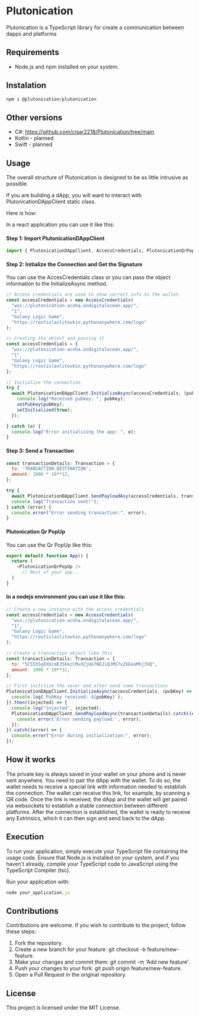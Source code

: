 # Plutonication

Plutonication is a TypeScript library for create a communication between dapps and platforms


## Requirements

- Node.js and npm installed on your system.

## Instalation

```javascript
npm i @plutonication/plutonication

```

## Other versions
- C#:  https://github.com/cisar2218/Plutonication/tree/main
- Kotlin - planned
- Swift - planned

## Usage
The overall structure of Plutonication is designed to be as little intrusive as possible.

If you are building a dApp, you will want to interact with PlutonicationDAppClient static class.

Here is how:

In a react application you can use it like this:

#### Step 1: Import PlutonicationDAppClient
```javascript
import { PlutonicationDAppClient, AccessCredentials, PlutonicationQrPopUp } from '@plutonication/plutonication';
```

#### Step 2: Initialize the Connection and Get the Signature
You can use the AccesCredentials class or you can pass the object information to the InitializeAsync method.
```javascript
// Access credentials are used to show correct info to the wallet.
const accessCredentials = new AccessCredentials(
  "wss://plutonication-acnha.ondigitalocean.app/",
  "1",
  "Galaxy Logic Game",
  "https://rostislavlitovkin.pythonanywhere.com/logo"
);

// Creating the object and passing it
const accessCredentials = {
  "wss://plutonication-acnha.ondigitalocean.app/",
  "1",
  "Galaxy Logic Game",
  "https://rostislavlitovkin.pythonanywhere.com/logo"
};

// Initialize the connection
try {
  await PlutonicationDAppClient.InitializeAsync(accessCredentials, (pubKey) => {
    console.log("Received pubkey: ", pubKey);
    setPubkey(pubKey);
    setInitialized(true);
  });

} catch (e) {
  console.log("Error initializing the app: ", e);
}

```

#### Step 3: Send a Transaction
```javascript
const transactionDetails: Transaction = {
  to: 'TRANSACTION_DESTINATION',
  amount: 1000 * 10**12,
};

try {
  await PlutonicationDAppClient.SendPayloadAsy(accessCredentials, transactionDetails);
  console.log("Transaction sent!");
} catch (error) {
  console.error("Error sending transaction:", error);
}

```

#### Plutonication Qr PopUp
You can use the Qr PopUp like this:
```javascript
export default function App() {
  return (
    <PlutonicationQrPopUp />
      // Rest of your app...
  )
}
```

#### In a nodejs environment you can use it like this:

```javascript
// Create a new instance with the access credentials
const accessCredentials = new AccessCredentials(
  "wss://plutonication-acnha.ondigitalocean.app/",
  "1",
  "Galaxy Logic Game",
  "https://rostislavlitovkin.pythonanywhere.com/logo"
);

// Create a transaction object like this
const transactionDetails: Transaction = {
  to: "5C5555yEXUcmEJ5kkcCMvdZjUo7NGJiQJMS7vZXEeoMhj3VQ",
  amount: 1000 * 10**12,
};

// First initilize the sever and after send some transactions
PlutonicationDAppClient.InitializeAsync(accessCredentials, (pubKey) => {
  console.log(`PubKey received: ${pubKey}`);
}).then((injected) => {
  console.log("injected", injected);
  PlutonicationDAppClient.SendPayloadAsync(transactionDetails).catch((error) => {
    console.error('Error sending payload:', error);
  });
}).catch((error) => {
  console.error("Error during initialization:", error);
});
```

## How it works

The private key is always saved in your wallet on your phone and is never sent anywhere. You need to pair the dApp with the wallet. To do so, the wallet needs to receive a special link with information needed to establish the connection. The wallet can receive this link, for example, by scanning a QR code. Once the link is received, the dApp and the wallet will get paired via websockets to establish a stable connection between different platforms. After the connection is established, the wallet is ready to receive any Extrinsics, which it can then sign and send back to the dApp.

## Execution
To run your application, simply execute your TypeScript file containing the usage code. Ensure that Node.js is installed on your system, and if you haven't already, compile your TypeScript code to JavaScript using the TypeScript Compiler (tsc).

Run your application with:
```javascript
node your_application.js
```

## Contributions
Contributions are welcome. If you wish to contribute to the project, follow these steps:

1. Fork the repository.
2. Create a new branch for your feature: git checkout -b feature/new-feature.
3. Make your changes and commit them: git commit -m 'Add new feature'.
4. Push your changes to your fork: git push origin feature/new-feature.
5. Open a Pull Request in the original repository.

## License
This project is licensed under the MIT License. 